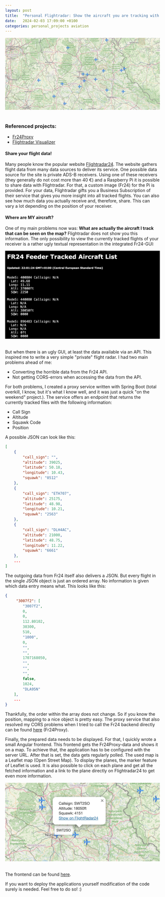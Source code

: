 ```yaml
---
layout: post
title:  "Personal Flightradar: Show the aircraft you are tracking with Fr24"
date:   2024-02-03 17:09:00 +0100
categories: personal_projects aviation
---
```


<div
    style="
        max-height: 300px;
        max-width: 100%;
        overflow: hidden;
    "
>
<img img src="/resources/post_flightradar/flightradar.png" alt="Flightradar pic">
</div>
<br>

### Referenced projects:
- [Fr24Proxy](https://github.com/benedictweichselbaum/fr24proxy)
- [Flightradar Visualizer](https://github.com/benedictweichselbaum/flightradar_visualizer)

#### Share your flight data!
Many people know the popular website [Flightradar24](https://www.flightradar24.com/).
The website gathers flight data from many data sources to deliver its service. One possible data source for the site is private ADS-B receivers. Using one of these receivers (they generally do not cost more than 40 €) and a Raspberry Pi it is possible to share data with Flightradar. For that, a custom image (Fr24) for the Pi is provided. For your data, Flightradar gifts you a Business Subscription of their service that gives you more insight into all tracked flights. You can also see how much data you actually receive and, therefore, share. This can vary a lot depending on the position of your receiver. 

#### Where are MY aircraft?
One of my main problems now was: **What are actually the aircraft I track that can be seen on the map?** Flightradar does not show you this information. The only possibility to view the currently tracked flights of your receiver is a rather ugly textual representation in the integrated Fr24-GUI:

<div
    style="
        max-height: 300px;
        max-width: 100%;
        overflow: hidden;
    "
>
<img img src="/resources/post_flightradar/ugly_feed.png" alt="Ugly Fr24 Feed">
</div>
<br>

But when there is an ugly GUI, at least the data available via an API. This inspired me to write a very simple "private" flight radar. I had two main problems ahead of me:
- Converting the horrible data from the Fr24 API.
- Not getting CORS-errors when accessing the data from the API.

For both problems, I created a proxy service written with Spring Boot (total overkill, I know, but it's what I know well, and it was just a quick "on the weekend" project.). The service offers an endpoint that returns the currently tracked files with the following information:
- Call Sign
- Altitude
- Squawk Code
- Position

A possible JSON can look like this:

```json
[
    {
        "call_sign": "",
        "altitude": 39025,
        "latitude": 50.18,
        "longitude": 10.43,
        "squawk": "0512"
    },
    {
        "call_sign": "ETH707",
        "altitude": 25175,
        "latitude": 48.98,
        "longitude": 10.21,
        "squawk": "2563"
    },
    {
        "call_sign": "DLH4AC",
        "altitude": 21000,
        "latitude": 48.75,
        "longitude": 11.22,
        "squawk": "6661"
    },
    ...
]
```

The outgoing data from Fr24 itself also delivers a JSON. But every flight in the single JSON object is just an ordered array. No information is given which data entry means what. This looks like this:

```json
{
     "3007f2": [
        "3007f2",
        0,
        0,
        112.80102,
        30300,
        510,
        "1000",
        0,
        "",
        "",
        1707168050,
        "",
        "",
        "",
        false,
        1024,
        "DLA95N"
    ],
    ...
}
```
Thankfully, the order within the array does not change. So if you know the position, mapping to a nice object is pretty easy. The proxy service that also resolved my CORS problems when I tried to call the Fr24 backend directly can be found [here](https://github.com/benedictweichselbaum/fr24proxy) (Fr24Proxy).

Finally, the prepared data needs to be displayed. For that, I quickly wrote a small Angular frontend. This frontend gets the Fr24Proxy-data and shows it on a map. To achieve that, the application has to be configured with the server URL. After that is set, the data gets regularly polled. The used map is a Leaflet map (Open Street Map). To display the planes, the marker feature of Leaflet is used. It is also possible to click on each plane and get all the fetched information and a link to the plane directly on Flightradar24 to get even more information.

<div
    style="
        max-height: 300px;
        max-width: 100%;
        overflow: hidden;
    "
>
<img img src="/resources/post_flightradar/flight_map_popup.png" alt="Ugly Fr24 Feed">
</div>
<br>

The frontend can be found [here](https://github.com/benedictweichselbaum/flightradar_visualizer).

If you want to deploy the applications yourself modification of the code surely is needed. Feel free to do so! :)